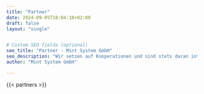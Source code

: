 ```yaml
---
title: "Partner"
date: 2024-09-05T18:04:18+02:00
draft: false
layout: "single"


# Custom SEO fields (optional)
seo_title: "Partner - Mint System GmbH"
seo_description: "Wir setzen auf Kooperationen und sind stets daran interessiert neue Unternehmen in unser Netzwerk aufzunehmen."
author: "Mint System GmbH"

---
```


{{< partners >}}

